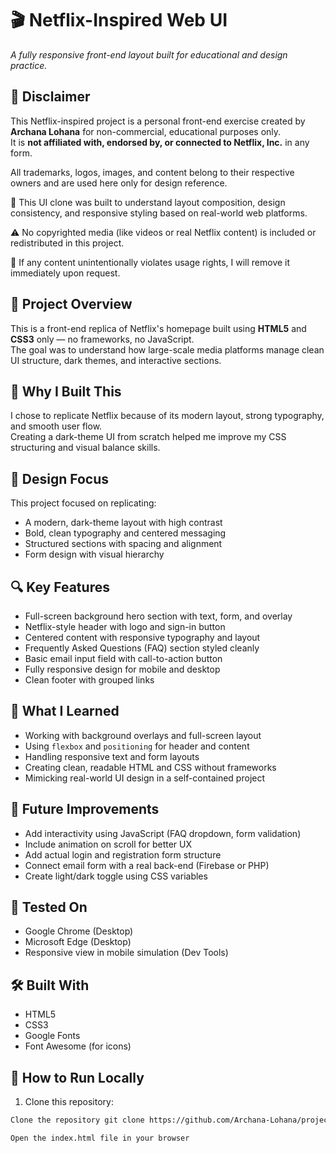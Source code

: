 # 🎬 Netflix-Inspired Web UI  
*A fully responsive front-end layout built for educational and design practice.*

## 📢 Disclaimer

This Netflix-inspired project is a personal front-end exercise created by **Archana Lohana** for non-commercial, educational purposes only.  
It is **not affiliated with, endorsed by, or connected to Netflix, Inc.** in any form.

All trademarks, logos, images, and content belong to their respective owners and are used here only for design reference.

📌 This UI clone was built to understand layout composition, design consistency, and responsive styling based on real-world web platforms.

⚠️ No copyrighted media (like videos or real Netflix content) is included or redistributed in this project.

📩 If any content unintentionally violates usage rights, I will remove it immediately upon request.

## 🌟 Project Overview

This is a front-end replica of Netflix's homepage built using **HTML5** and **CSS3** only — no frameworks, no JavaScript.  
The goal was to understand how large-scale media platforms manage clean UI structure, dark themes, and interactive sections.

## 🎯 Why I Built This

I chose to replicate Netflix because of its modern layout, strong typography, and smooth user flow.  
Creating a dark-theme UI from scratch helped me improve my CSS structuring and visual balance skills.

## 🎨 Design Focus

This project focused on replicating:
- A modern, dark-theme layout with high contrast
- Bold, clean typography and centered messaging
- Structured sections with spacing and alignment
- Form design with visual hierarchy

## 🔍 Key Features

- Full-screen background hero section with text, form, and overlay
- Netflix-style header with logo and sign-in button
- Centered content with responsive typography and layout
- Frequently Asked Questions (FAQ) section styled cleanly
- Basic email input field with call-to-action button
- Fully responsive design for mobile and desktop
- Clean footer with grouped links

## 🧠 What I Learned

- Working with background overlays and full-screen layout
- Using `flexbox` and `positioning` for header and content
- Handling responsive text and form layouts
- Creating clean, readable HTML and CSS without frameworks
- Mimicking real-world UI design in a self-contained project

## 🔧 Future Improvements

- Add interactivity using JavaScript (FAQ dropdown, form validation)
- Include animation on scroll for better UX
- Add actual login and registration form structure
- Connect email form with a real back-end (Firebase or PHP)
- Create light/dark toggle using CSS variables

## 🧪 Tested On

- Google Chrome (Desktop)
- Microsoft Edge (Desktop)
- Responsive view in mobile simulation (Dev Tools)

## 🛠️ Built With

- HTML5  
- CSS3  
- Google Fonts  
- Font Awesome (for icons)

## 🚀 How to Run Locally

1. Clone this repository:
```bash
Clone the repository git clone https://github.com/Archana-Lohana/project-2nd.git

Open the index.html file in your browser


